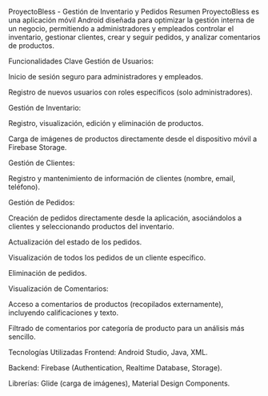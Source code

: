 ProyectoBless - Gestión de Inventario y Pedidos
Resumen
ProyectoBless es una aplicación móvil Android diseñada para optimizar la gestión interna de un negocio, permitiendo a administradores y empleados controlar el inventario, gestionar clientes, crear y seguir pedidos, y analizar comentarios de productos.

Funcionalidades Clave
Gestión de Usuarios:

Inicio de sesión seguro para administradores y empleados.

Registro de nuevos usuarios con roles específicos (solo administradores).

Gestión de Inventario:

Registro, visualización, edición y eliminación de productos.

Carga de imágenes de productos directamente desde el dispositivo móvil a Firebase Storage.

Gestión de Clientes:

Registro y mantenimiento de información de clientes (nombre, email, teléfono).

Gestión de Pedidos:

Creación de pedidos directamente desde la aplicación, asociándolos a clientes y seleccionando productos del inventario.

Actualización del estado de los pedidos.

Visualización de todos los pedidos de un cliente específico.

Eliminación de pedidos.

Visualización de Comentarios:

Acceso a comentarios de productos (recopilados externamente), incluyendo calificaciones y texto.

Filtrado de comentarios por categoría de producto para un análisis más sencillo.

Tecnologías Utilizadas
Frontend: Android Studio, Java, XML.

Backend: Firebase (Authentication, Realtime Database, Storage).

Librerías: Glide (carga de imágenes), Material Design Components.
